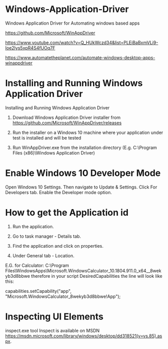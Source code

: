 # Windows-Application-Driver
Windows Application Driver for Automating windows based apps

https://github.com/Microsoft/WinAppDriver

https://www.youtube.com/watch?v=Q_HUkWczd34&list=PLEiBaBxmVLi9-Ioe2lys5xpR4S4fUOq7F

https://www.automatetheplanet.com/automate-windows-desktop-apps-winappdriver


# Installing and Running Windows Application Driver

Installing and Running Windows Application Driver
1) Download Windows Application Driver installer from https://github.com/Microsoft/WinAppDriver/releases

2) Run the installer on a Windows 10 machine where your application under test is installed and will be tested

3) Run WinAppDriver.exe from the installation directory (E.g. C:\Program Files (x86)\Windows Application Driver)


# Enable Windows 10 Developer Mode
 Open Windows 10 Settings. Then navigate to Update & Settings. Click For Developers tab. Enable the Developer mode option.


# How to get the Application id
1) Run the application.
 
2) Go to task manager - Details tab.
 
3) Find the application and click on properties.
 
4) Under General tab - Location.

E.G. for Calculator:
C:\Program Files\WindowsApps\Microsoft.WindowsCalculator_10.1804.911.0_x64__8wekyb3d8bbwe
therefore in your script DesiredCapabilities the line will look like this:

capabilities.setCapability("app", "Microsoft.WindowsCalculator_8wekyb3d8bbwe!App");

# Inspecting UI Elements
inspect.exe tool
Inspect is available on MSDN https://msdn.microsoft.com/library/windows/desktop/dd318521(v=vs.85).aspx.

